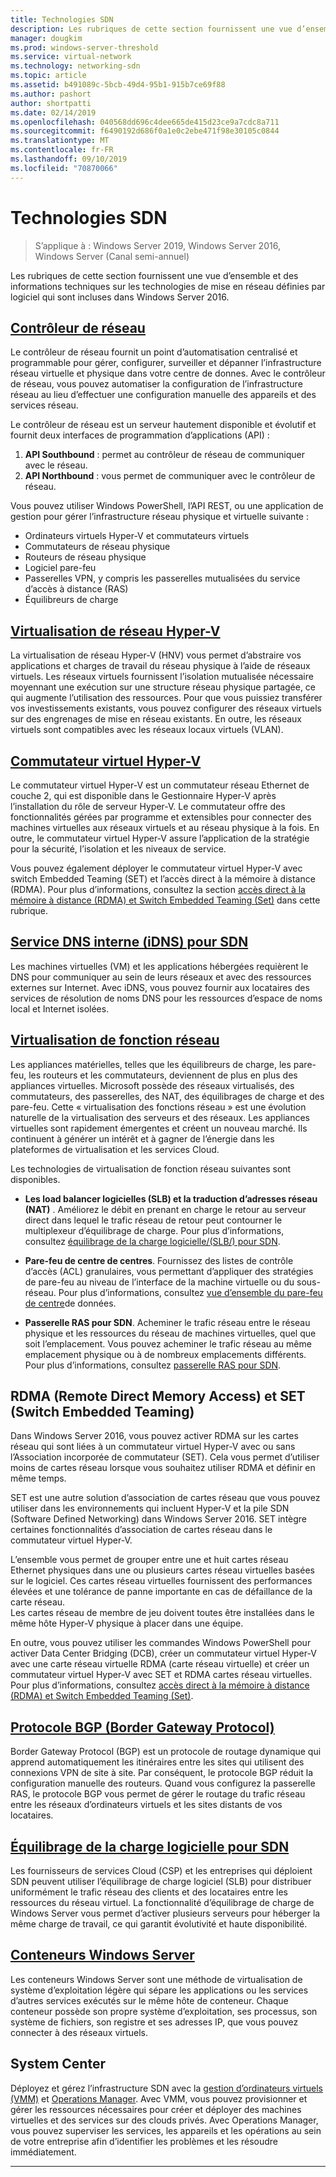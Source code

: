 ```yaml
---
title: Technologies SDN
description: Les rubriques de cette section fournissent une vue d’ensemble et des informations techniques sur les technologies de mise en réseau définies par logiciel qui sont incluses dans Windows Server 2016.
manager: dougkim
ms.prod: windows-server-threshold
ms.service: virtual-network
ms.technology: networking-sdn
ms.topic: article
ms.assetid: b491089c-5bcb-49d4-95b1-915b7ce69f88
ms.author: pashort
author: shortpatti
ms.date: 02/14/2019
ms.openlocfilehash: 040568dd696c4dee665de415d23ce9a7cdc8a711
ms.sourcegitcommit: f6490192d686f0a1e0c2ebe471f98e30105c0844
ms.translationtype: MT
ms.contentlocale: fr-FR
ms.lasthandoff: 09/10/2019
ms.locfileid: "70870066"
---
```

# <a name="sdn-technologies"></a>Technologies SDN

>S’applique à : Windows Server 2019, Windows Server 2016, Windows Server (Canal semi-annuel)

Les rubriques de cette section fournissent une vue d’ensemble et des informations techniques sur les technologies de mise en réseau définies par logiciel qui sont incluses dans Windows Server 2016.  

## <a name="network-controllernetwork-controllernetwork-controllermd"></a>[Contrôleur de réseau](network-controller/Network-Controller.md)

Le contrôleur de réseau fournit un point d’automatisation centralisé et programmable pour gérer, configurer, surveiller et dépanner l’infrastructure réseau virtuelle et physique dans votre centre de donnes. Avec le contrôleur de réseau, vous pouvez automatiser la configuration de l’infrastructure réseau au lieu d’effectuer une configuration manuelle des appareils et des services réseau. 

Le contrôleur de réseau est un serveur hautement disponible et évolutif et fournit deux interfaces de programmation d’applications (API) :

1. **API Southbound** : permet au contrôleur de réseau de communiquer avec le réseau.
2. **API Northbound** : vous permet de communiquer avec le contrôleur de réseau.

Vous pouvez utiliser Windows PowerShell, l’API REST, ou une application de gestion pour gérer l’infrastructure réseau physique et virtuelle suivante :

- Ordinateurs virtuels Hyper-V et commutateurs virtuels 
- Commutateurs de réseau physique 
- Routeurs de réseau physique 
- Logiciel pare-feu 
- Passerelles VPN, y compris les passerelles mutualisées du service d’accès à distance (RAS) 
- Équilibreurs de charge 
  
## <a name="hyper-v-network-virtualizationhyper-v-network-virtualizationhyper-v-network-virtualizationmd"></a>[Virtualisation de réseau Hyper-V](hyper-v-network-virtualization/Hyper-V-Network-Virtualization.md)

La virtualisation de réseau Hyper-V (HNV) vous permet d’abstraire vos applications et charges de travail du réseau physique à l’aide de réseaux virtuels. Les réseaux virtuels fournissent l’isolation mutualisée nécessaire moyennant une exécution sur une structure réseau physique partagée, ce qui augmente l’utilisation des ressources. Pour que vous puissiez transférer vos investissements existants, vous pouvez configurer des réseaux virtuels sur des engrenages de mise en réseau existants. En outre, les réseaux virtuels sont compatibles avec les réseaux locaux virtuels (VLAN).
  
## <a name="hyper-v-virtual-switchvirtualizationhyper-v-virtual-switchhyper-v-virtual-switchmd"></a>[Commutateur virtuel Hyper-V](../../../virtualization/hyper-v-virtual-switch/Hyper-V-Virtual-Switch.md) 

Le commutateur virtuel Hyper-V est un commutateur réseau Ethernet de couche 2, qui est disponible dans le Gestionnaire Hyper-V après l’installation du rôle de serveur Hyper-V. Le commutateur offre des fonctionnalités gérées par programme et extensibles pour connecter des machines virtuelles aux réseaux virtuels et au réseau physique à la fois. En outre, le commutateur virtuel Hyper-V assure l’application de la stratégie pour la sécurité, l’isolation et les niveaux de service.
  
Vous pouvez également déployer le commutateur virtuel Hyper-V avec switch Embedded Teaming (SET) et l’accès direct à la mémoire à distance (RDMA). Pour plus d’informations, consultez la section [accès direct à la mémoire à distance (RDMA) et Switch Embedded Teaming (Set)](#remote-direct-memory-access-rdma-and-switch-embedded-teaming-set) dans cette rubrique.

## <a name="internal-dns-service-idns-for-sdnidns-for-sdnmd"></a>[Service DNS interne (iDNS) pour SDN](Idns-for-Sdn.md)

Les machines virtuelles (VM) et les applications hébergées requièrent le DNS pour communiquer au sein de leurs réseaux et avec des ressources externes sur Internet. Avec iDNS, vous pouvez fournir aux locataires des services de résolution de noms DNS pour les ressources d’espace de noms local et Internet isolées. 
  
## <a name="network-function-virtualizationnetwork-function-virtualizationnetwork-function-virtualizationmd"></a>[Virtualisation de fonction réseau](network-function-virtualization/Network-Function-Virtualization.md)

Les appliances matérielles, telles que les équilibreurs de charge, les pare-feu, les routeurs et les commutateurs, deviennent de plus en plus des appliances virtuelles. Microsoft possède des réseaux virtualisés, des commutateurs, des passerelles, des NAT, des équilibrages de charge et des pare-feu. Cette « virtualisation des fonctions réseau » est une évolution naturelle de la virtualisation des serveurs et des réseaux. Les appliances virtuelles sont rapidement émergentes et créent un nouveau marché. Ils continuent à générer un intérêt et à gagner de l’énergie dans les plateformes de virtualisation et les services Cloud. 
  
Les technologies de virtualisation de fonction réseau suivantes sont disponibles.  
  
-   **Les load balancer logicielles (SLB) et la traduction d’adresses réseau (NAT)** . Améliorez le débit en prenant en charge le retour au serveur direct dans lequel le trafic réseau de retour peut contourner le multiplexeur d’équilibrage de charge. Pour plus d’informations, consultez [équilibrage de la charge logicielle/(SLB/) pour SDN](network-function-virtualization/software-load-balancing-for-sdn.md).
  
-   **Pare-feu de centre de centres**. Fournissez des listes de contrôle d’accès (ACL) granulaires, vous permettant d’appliquer des stratégies de pare-feu au niveau de l’interface de la machine virtuelle ou du sous-réseau. Pour plus d’informations, consultez [vue d’ensemble du pare-feu de centre](network-function-virtualization/Datacenter-Firewall-Overview.md)de données.
  
-   **Passerelle RAS pour SDN**. Acheminer le trafic réseau entre le réseau physique et les ressources du réseau de machines virtuelles, quel que soit l’emplacement. Vous pouvez acheminer le trafic réseau au même emplacement physique ou à de nombreux emplacements différents. Pour plus d’informations, consultez [passerelle RAS pour SDN](network-function-virtualization/RAS-Gateway-for-SDN.md).

## <a name="remote-direct-memory-access-rdma-and-switch-embedded-teaming-set"></a>RDMA (Remote Direct Memory Access) et SET (Switch Embedded Teaming)  
Dans Windows Server 2016, vous pouvez activer RDMA sur les cartes réseau qui sont liées à un commutateur virtuel Hyper-V avec ou sans l’Association incorporée de commutateur (SET). Cela vous permet d’utiliser moins de cartes réseau lorsque vous souhaitez utiliser RDMA et définir en même temps.  
  
SET est une autre solution d’association de cartes réseau que vous pouvez utiliser dans les environnements qui incluent Hyper-V et la pile SDN (Software Defined Networking) dans Windows Server 2016. SET intègre certaines fonctionnalités d’association de cartes réseau dans le commutateur virtuel Hyper-V.  
  
L’ensemble vous permet de grouper entre une et huit cartes réseau Ethernet physiques dans une ou plusieurs cartes réseau virtuelles basées sur le logiciel. Ces cartes réseau virtuelles fournissent des performances élevées et une tolérance de panne importante en cas de défaillance de la carte réseau.  
Les cartes réseau de membre de jeu doivent toutes être installées dans le même hôte Hyper-V physique à placer dans une équipe.  
  
En outre, vous pouvez utiliser les commandes Windows PowerShell pour activer Data Center Bridging (DCB), créer un commutateur virtuel Hyper-V avec une carte réseau virtuelle RDMA (carte réseau virtuelle) et créer un commutateur virtuel Hyper-V avec SET et RDMA cartes réseau virtuelles. Pour plus d’informations, consultez [accès direct à la mémoire à distance (RDMA) et Switch Embedded Teaming (Set)](https://docs.microsoft.com/windows-server/virtualization/hyper-v-virtual-switch/rdma-and-switch-embedded-teaming.md).

## <a name="border-gateway-protocol-bgpremoteremote-accessbgpborder-gateway-protocol-bgpmd"></a>[Protocole BGP (Border Gateway Protocol)](../../../remote/remote-access/bgp/Border-Gateway-Protocol-BGP.md)
  
Border Gateway Protocol (BGP) est un protocole de routage dynamique qui apprend automatiquement les itinéraires entre les sites qui utilisent des connexions VPN de site à site. Par conséquent, le protocole BGP réduit la configuration manuelle des routeurs.   Quand vous configurez la passerelle RAS, le protocole BGP vous permet de gérer le routage du trafic réseau entre les réseaux d’ordinateurs virtuels et les sites distants de vos locataires.  
  
## <a name="software-load-balancing-slb-for-sdnnetwork-function-virtualizationsoftware-load-balancing-for-sdnmd"></a>[Équilibrage de la charge logicielle pour SDN](network-function-virtualization/software-load-balancing-for-sdn.md)
Les fournisseurs de services Cloud (CSP) et les entreprises qui déploient SDN peuvent utiliser l’équilibrage de charge logiciel (SLB) pour distribuer uniformément le trafic réseau des clients et des locataires entre les ressources du réseau virtuel. La fonctionnalité d’équilibrage de charge de Windows Server vous permet d’activer plusieurs serveurs pour héberger la même charge de travail, ce qui garantit évolutivité et haute disponibilité. 

## <a name="windows-server-containerscontainerscontainer-networking-overviewmd"></a>[Conteneurs Windows Server](Containers/Container-networking-overview.md)

Les conteneurs Windows Server sont une méthode de virtualisation de système d’exploitation légère qui sépare les applications ou les services d’autres services exécutés sur le même hôte de conteneur. Chaque conteneur possède son propre système d’exploitation, ses processus, son système de fichiers, son registre et ses adresses IP, que vous pouvez connecter à des réseaux virtuels. 

## <a name="system-center"></a>System Center

Déployez et gérez l’infrastructure SDN avec la [gestion d’ordinateurs virtuels (VMM)](https://docs.microsoft.com/system-center/vmm/) et [Operations Manager](https://docs.microsoft.com/system-center/scom/). Avec VMM, vous pouvez provisionner et gérer les ressources nécessaires pour créer et déployer des machines virtuelles et des services sur des clouds privés.  Avec Operations Manager, vous pouvez superviser les services, les appareils et les opérations au sein de votre entreprise afin d’identifier les problèmes et les résoudre immédiatement. 


---